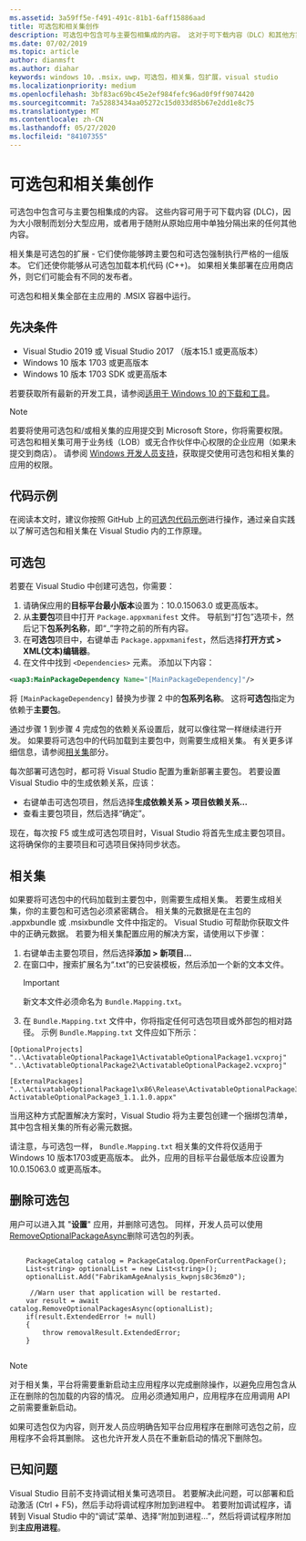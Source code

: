 ```yaml
---
ms.assetid: 3a59ff5e-f491-491c-81b1-6aff15886aad
title: 可选包和相关集创作
description: 可选包中包含可与主要包相集成的内容。 这对于可下载内容（DLC）和其他方案非常有用。
ms.date: 07/02/2019
ms.topic: article
author: dianmsft
ms.author: diahar
keywords: windows 10，.msix，uwp，可选包，相关集，包扩展，visual studio
ms.localizationpriority: medium
ms.openlocfilehash: 3bf83ac69bc45e2ef984fefc96ad0f9ff9074420
ms.sourcegitcommit: 7a52883434aa05272c15d033d85b67e2dd1e8c75
ms.translationtype: MT
ms.contentlocale: zh-CN
ms.lasthandoff: 05/27/2020
ms.locfileid: "84107355"
---
```

# <a name="optional-packages-and-related-set-authoring"></a>可选包和相关集创作

可选包中包含可与主要包相集成的内容。 这些内容可用于可下载内容 (DLC)，因为大小限制而划分大型应用，或者用于随附从原始应用中单独分隔出来的任何其他内容。

相关集是可选包的扩展 - 它们使你能够跨主要包和可选包强制执行严格的一组版本。 它们还使你能够从可选包加载本机代码 (C++)。 如果相关集部署在应用商店外，则它们可能会有不同的发布者。

可选包和相关集全部在主应用的 .MSIX 容器中运行。

## <a name="prerequisites"></a>先决条件

- Visual Studio 2019 或 Visual Studio 2017 （版本15.1 或更高版本）
- Windows 10 版本 1703 或更高版本
- Windows 10 版本 1703 SDK 或更高版本

若要获取所有最新的开发工具，请参阅[适用于 Windows 10 的下载和工具](https://developer.microsoft.com/windows/downloads)。

> [!NOTE]
> 若要将使用可选包和/或相关集的应用提交到 Microsoft Store，你将需要权限。 可选包和相关集可用于业务线（LOB）或无合作伙伴中心权限的企业应用（如果未提交到商店）。 请参阅 [Windows 开发人员支持](https://developer.microsoft.com/windows/support)，获取提交使用可选包和相关集的应用的权限。

## <a name="code-sample"></a>代码示例

在阅读本文时，建议你按照 GitHub 上的[可选包代码示例](https://github.com/AppInstaller/OptionalPackageSample)进行操作，通过亲自实践以了解可选包和相关集在 Visual Studio 内的工作原理。

## <a name="optional-packages"></a>可选包

若要在 Visual Studio 中创建可选包，你需要：
1. 请确保应用的**目标平台最小版本**设置为：10.0.15063.0 或更高版本。
2. 从**主要包**项目中打开 `Package.appxmanifest` 文件。 导航到“打包”选项卡，然后记下**包系列名称**，即“_”字符之前的所有内容。
3. 在**可选包**项目中，右键单击 `Package.appxmanifest`，然后选择**打开方式 > XML(文本)编辑器**。
4. 在文件中找到 `<Dependencies>` 元素。 添加以下内容：

```XML
<uap3:MainPackageDependency Name="[MainPackageDependency]"/>
```

将 `[MainPackageDependency]` 替换为步骤 2 中的**包系列名称**。 这将**可选包**指定为依赖于**主要包**。

通过步骤 1 到步骤 4 完成包的依赖关系设置后，就可以像往常一样继续进行开发。 如果要将可选包中的代码加载到主要包中，则需要生成相关集。 有关更多详细信息，请参阅[相关集](#related_sets)部分。

每次部署可选包时，都可将 Visual Studio 配置为重新部署主要包。 若要设置 Visual Studio 中的生成依赖关系，应该：

- 右键单击可选包项目，然后选择**生成依赖关系 > 项目依赖关系...**
- 查看主要包项目，然后选择“确定”。 

现在，每次按 F5 或生成可选包项目时，Visual Studio 将首先生成主要包项目。 这将确保你的主要项目和可选项目保持同步状态。

## <a name="related-sets"></a>相关集<a name="related_sets"></a>

如果要将可选包中的代码加载到主要包中，则需要生成相关集。 若要生成相关集，你的主要包和可选包必须紧密耦合。 相关集的元数据是在主包的 .appxbundle 或 .msixbundle 文件中指定的。 Visual Studio 可帮助你获取文件中的正确元数据。 若要为相关集配置应用的解决方案，请使用以下步骤：

1. 右键单击主要包项目，然后选择**添加 > 新项目...**
2. 在窗口中，搜索扩展名为“.txt”的已安装模板，然后添加一个新的文本文件。
    > [!IMPORTANT]
    > 新文本文件必须命名为 `Bundle.Mapping.txt`。
3. 在 `Bundle.Mapping.txt` 文件中，你将指定任何可选包项目或外部包的相对路径。 示例 `Bundle.Mapping.txt` 文件应如下所示：

```syntax
[OptionalProjects]
"..\ActivatableOptionalPackage1\ActivatableOptionalPackage1.vcxproj"
"..\ActivatableOptionalPackage2\ActivatableOptionalPackage2.vcxproj"

[ExternalPackages]
"..\ActivatableOptionalPackage1\x86\Release\ActivatableOptionalPackage3_1.1.1.0\ ActivatableOptionalPackage3_1.1.1.0.appx"
```

当用这种方式配置解决方案时，Visual Studio 将为主要包创建一个捆绑包清单，其中包含相关集的所有必需元数据。 

请注意，与可选包一样， `Bundle.Mapping.txt` 相关集的文件将仅适用于 Windows 10 版本1703或更高版本。 此外，应用的目标平台最低版本应设置为10.0.15063.0 或更高版本。

## <a name="removing-optional-packages"></a>删除可选包 
用户可以进入其 "**设置**" 应用，并删除可选包。 同样，开发人员可以使用[RemoveOptionalPackageAsync](https://docs.microsoft.com/uwp/api/Windows.ApplicationModel.PackageCatalog)删除可选包的列表。 

```
 
    PackageCatalog catalog = PackageCatalog.OpenForCurrentPackage();
    List<string> optionalList = new List<string>();
    optionalList.Add("FabrikamAgeAnalysis_kwpnjs8c36mz0");
    
     //Warn user that application will be restarted. 
    var result = await catalog.RemoveOptionalPackagesAsync(optionalList);
    if(result.ExtendedError != null)
    {
        throw removalResult.ExtendedError;
    }
    
```
> [!NOTE]
> 对于相关集，平台将需要重新启动主应用程序以完成删除操作，以避免应用包含从正在删除的包加载的内容的情况。 应用必须通知用户，应用程序在应用调用 API 之前需要重新启动。

如果可选包仅为内容，则开发人员应明确告知平台应用程序在删除可选包之前，应用程序不会将其删除。 这也允许开发人员在不重新启动的情况下删除包。

## <a name="known-issues"></a>已知问题<a name="known_issues"></a>

Visual Studio 目前不支持调试相关集可选项目。 若要解决此问题，可以部署和启动激活 (Ctrl + F5)，然后手动将调试程序附加到进程中。 若要附加调试程序，请转到 Visual Studio 中的“调试”菜单、选择“附加到进程...”，然后将调试程序附加到**主应用进程**。
